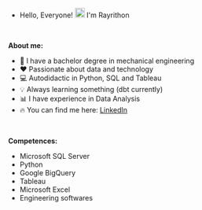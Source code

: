 - Hello, Everyone! <img src="https://raw.githubusercontent.com/MartinHeinz/MartinHeinz/master/wave.gif" width="20px"> I'm Rayrithon

<p>&nbsp;</p>

**About me:**

- 🔧 I have a bachelor degree in mechanical engineering
- ❤️ Passionate about data and technology
- 💻 Autodidactic in Python, SQL and Tableau
- 💡 Always learning something (dbt currently)
- 📊 I have experience in Data Analysis
- 🔥 You can find me here: [LinkedIn](https://www.linkedin.com/in/rayrithon/)

<p>&nbsp;</p>

**Competences:**
- Microsoft SQL Server
- Python
- Google BigQuery
- Tableau
- Microsoft Excel
- Engineering softwares

